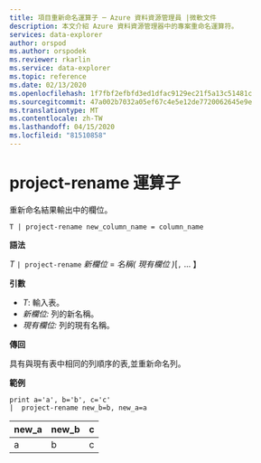 ```yaml
---
title: 項目重新命名運算子 ─ Azure 資料資源管理員 |微軟文件
description: 本文介紹 Azure 資料資源管理器中的專案重命名運算符。
services: data-explorer
author: orspod
ms.author: orspodek
ms.reviewer: rkarlin
ms.service: data-explorer
ms.topic: reference
ms.date: 02/13/2020
ms.openlocfilehash: 1f7fbf2efbfd3ed1dfac9129ec21f5a13c51481c
ms.sourcegitcommit: 47a002b7032a05ef67c4e5e12de7720062645e9e
ms.translationtype: MT
ms.contentlocale: zh-TW
ms.lasthandoff: 04/15/2020
ms.locfileid: "81510858"
---
```

# <a name="project-rename-operator"></a>project-rename 運算子

重新命名結果輸出中的欄位。

```kusto
T | project-rename new_column_name = column_name
```

**語法**

*T* `| project-rename` *新欄位* = *名稱( 現有欄位 )*[`,` ... 】

**引數**

* *T*: 輸入表。
* *新欄位:* 列的新名稱。 
* *現有欄位:* 列的現有名稱。 

**傳回**

具有與現有表中相同的列順序的表,並重新命名列。


**範例**

```kusto
print a='a', b='b', c='c'
|  project-rename new_b=b, new_a=a
```

|new_a|new_b|c|
|---|---|---|
|a|b|c|